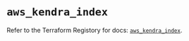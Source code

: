 # `aws_kendra_index`

Refer to the Terraform Registory for docs: [`aws_kendra_index`](https://registry.terraform.io/providers/hashicorp/aws/5.7.0/docs/resources/kendra_index).
